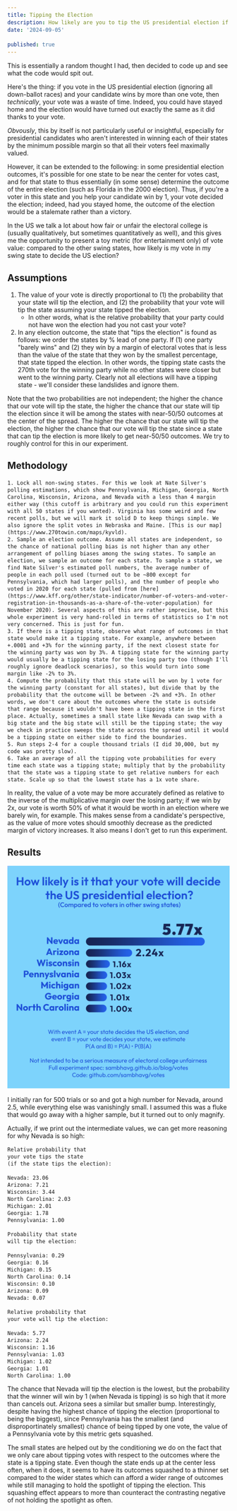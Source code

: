 ```yaml
---
title: Tipping the Election
description: How likely are you to tip the US presidential election if you're a swing state voter, compared to the other swing states?
date: '2024-09-05'
  
published: true
---
```

<script>
	import { base } from '$app/paths';
</script>

This is essentially a random thought I had, then decided to code up and see what the code would spit out.

Here's the thing: if you vote in the US presidential election (ignoring all down-ballot races) and your candidate wins by more than one vote, then _technically_, your vote was a waste of time. Indeed, you could have stayed home and the election would have turned out exactly the same as it did thanks to your vote.

_Obvously_, this by itself is not particularly useful or insightful, especially for presidential candidates who aren't interested in winning each of their states by the minimum possible margin so that all their voters feel maximally valued. 

However, it can be extended to the following: in some presidential election outcomes, it's possible for one state to be near the center for votes cast, and for that state to thus essentially (in some sense) determine the outcome of the entire election (such as Florida in the 2000 election). Thus, if you're a voter in this state and you help your candidate win by 1, your vote decided the election; indeed, had you stayed home, the outcome of the election would be a stalemate rather than a victory.

In the US we talk a lot about how fair or unfair the electoral college is (usually qualitatively, but sometimes quantitatively as well), and this gives me the opportunity to present a toy metric (for entertainment only) of vote value: compared to the other swing states, how likely is my vote in my swing state to decide the US election?

## Assumptions
1. The value of your vote is directly proportional to (1) the probability that your state will tip the election, and (2) the probability that your vote will tip the state assuming your state tipped the election.
	- In other words, what is the relative probability that your party could not have won the election had you not cast your vote?
2. In any election outcome, the state that "tips the election" is found as follows: we order the states by % lead of one party. If (1) one party "barely wins" and (2) they win by a margin of electoral votes that is less than the value of the state that they won by the smallest percentage, that state tipped the election. In other words, the tipping state casts the 270th vote for the winning party while no other states were closer but went to the winning party. Clearly not all elections will have a tipping state - we'll consider these landslides and ignore them.

Note that the two probabilities are not independent; the higher the chance that our vote will tip the state, the higher the chance that our state will tip the election since it will be among the states with near-50/50 outcomes at the center of the spread. The higher the chance that our state will tip the election, the higher the chance that our vote will tip the state since a state that can tip the election is more likely to get near-50/50 outcomes. We try to roughly control for this in our experiment.
  
## Methodology
	1. Lock all non-swing states. For this we look at Nate Silver's polling estimations, which show Pennsylvania, Michigan, Georgia, North Carolina, Wisconsin, Arizona, and Nevada with a less than 4 margin either way (this cutoff is arbitrary and you could run this experiment with all 50 states if you wanted). Virginia has some weird and few recent polls, but we will mark it solid D to keep things simple. We also ignore the split votes in Nebraska and Maine. [This is our map](https://www.270towin.com/maps/kyvld).
	2. Sample an election outcome. Assume all states are independent, so the chance of national polling bias is not higher than any other arrangement of polling biases among the swing states. To sample an election, we sample an outcome for each state. To sample a state, we find Nate Silver's estimated poll numbers, the average number of people in each poll used (turned out to be ~800 except for Pennsylvania, which had larger polls), and the number of people who voted in 2020 for each state (pulled from [here](https://www.kff.org/other/state-indicator/number-of-voters-and-voter-registration-in-thousands-as-a-share-of-the-voter-population) for November 2020). Several aspects of this are rather imprecise, but this whole experiment is very hand-rolled in terms of statistics so I'm not very concerned. This is just for fun.
	3. If there is a tipping state, observe what range of outcomes in that state would make it a tipping state. For example, anywhere between +.0001 and +3% for the winning party, if the next closest state for the winning party was won by 3%. A tipping state for the winning party would usually be a tipping state for the losing party too (though I'll roughly ignore deadlock scenarios), so this would turn into some margin like -2% to 3%.
	4. Compute the probability that this state will be won by 1 vote for the winning party (constant for all states), but divide that by the probability that the outcome will be between -2% and +3%. In other words, we don't care about the outcomes where the state is outside that range because it wouldn't have been a tipping state in the first place. Actually, sometimes a small state like Nevada can swap with a big state and the big state will still be the tipping state; the way we check in practice sweeps the state across the spread until it would be a tipping state on either side to find the boundaries.
	5. Run steps 2-4 for a couple thousand trials (I did 30,000, but my code was pretty slow).
	6. Take an average of all the tipping vote probabilities for every time each state was a tipping state; multiply that by the probability that the state was a tipping state to get relative numbers for each state. Scale up so that the lowest state has a 1x vote share.

In reality, the value of a vote may be more accurately defined as relative to the inverse of the multiplicative margin over the losing party; if we win by 2x, our vote is worth 50% of what it would be worth in an election where we barely win, for example. This makes sense from a candidate's perspective, as the value of more votes should smoothly decrease as the predicted margin of victory increases. It also means I don't get to run this experiment.

## Results

<img src="./election_infographic.png" />

I initially ran for 500 trials or so and got a high number for Nevada, around 2.5, while everything else was vanishingly small. I assumed this was a fluke that would go away with a higher sample, but it turned out to only magnify.

Actually, if we print out the intermediate values, we can get more reasoning for why Nevada is so high:

```
Relative probability that 
your vote tips the state 
(if the state tips the election):

Nevada: 23.06
Arizona: 7.21
Wisconsin: 3.44
North Carolina: 2.03
Michigan: 2.01
Georgia: 1.78
Pennsylvania: 1.00

Probability that state 
will tip the election:

Pennsylvania: 0.29
Georgia: 0.16
Michigan: 0.15
North Carolina: 0.14
Wisconsin: 0.10
Arizona: 0.09
Nevada: 0.07

Relative probability that 
your vote will tip the election:

Nevada: 5.77
Arizona: 2.24
Wisconsin: 1.16
Pennsylvania: 1.03
Michigan: 1.02
Georgia: 1.01
North Carolina: 1.00
```

The chance that Nevada will tip the election is the lowest, but the probability that the winner will win by 1 (when Nevada is tipping) is so high that it more than cancels out. Arizona sees a similar but smaller bump. Interestingly, despite having the highest chance of tipping the election (proportional to being the biggest), since Pennsylvania has the smallest (and disproportinately smallest) chance of being tipped by one vote, the value of a Pennsylvania vote by this metric gets squashed.

The small states are helped out by the conditioning we do on the fact that we only care about tipping votes with respect to the outcomes where the state is a tipping state. Even though the state ends up at the center less often, when it does, it seems to have its outcomes squashed to a thinner set compared to the wider states which can afford a wider range of outcomes while still managing to hold the spotlight of tipping the election. This squashing effect appears to more than counteract the contrasting negative of not holding the spotlight as often.